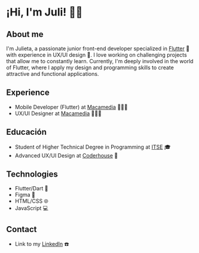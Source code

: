 # ¡Hi, I'm Juli! 👋🏻

## About me
I'm Julieta, a passionate junior front-end developer specialized in [Flutter](https://flutter.dev/) 💙  with experience in UX/UI design 🎨.  I love working on challenging projects that allow me to constantly learn. Currently, I'm deeply involved in the world of Flutter, where I apply my design and programming skills to create attractive and functional applications.

## Experience
- Mobile Developer (Flutter) at [Macamedia](https://www.macamedia.com.ar/#/) 👩🏻‍💻
- UX/UI Designer at [Macamedia](https://www.macamedia.com.ar/#/) 👩🏻‍💻

## Educación
- Student of Higher Technical Degree in Programming at [ITSE](https://www.itse.gob.ar/view/i1.php) 🎓
- Advanced UX/UI Design at [Coderhouse](https://www.coderhouse.com/online/ux-ui-avanzado-online) 🎨

## Technologies
- Flutter/Dart 📱
- Figma 🎨
- HTML/CSS 🌐
- JavaScript 💻

## Contact
- Link to my [LinkedIn](https://www.linkedin.com/in/julieta-belen-perez/) ☎️
